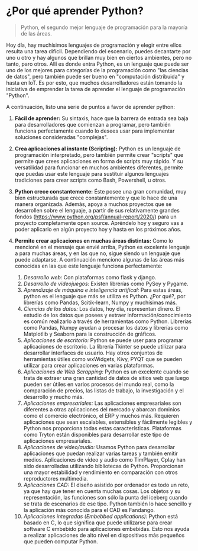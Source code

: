 # ¿Por qué aprender Python?

> Python, el segundo mejor lenguaje de programación para la mayoría de las áreas.

Hoy día, hay muchísimos lenguajes de programación y elegir entre ellos resulta una tarea difícil. Dependiendo del escenario, puedes decantarte por uno u otro y hay algunos que brillan muy bien en ciertos ambientes, pero no tanto, paro otros. Allí es donde entra Python, es un lenguaje que puede ser uno de los mejores para categorías de la programación como "las ciencias de datos", pero también puede ser bueno en "computación distribuida" y hasta en IoT. Es por esto, que muchos desarrolladores están tomando la iniciativa de emprender la tarea de aprender el lenguaje de programación "Python".

A continuación, listo una serie de puntos a favor de aprender python:
1. **Fácil de aprender:** Su sintaxis, hace que la barrera de entrada sea baja para desarrolladores que comienzan a programar, pero también funciona perfectamente cuando lo desees usar para implementar soluciones consideradas "complejas".
1. **Crea aplicaciones al instante (Scripting):** Python es un lenguaje de programación interpretado, pero también permite crear "scripts" que permite que crees aplicaciones en forma de scripts muy rápido. Y su versatilidad para funcionar en muchos ambientes diferentes, permite que puedas usar este lenguaje para sustituir algunos lenguajes tradiciones para crear scripts como Bash, Powershell, u otros.
1. **Python crece constantemente:** Éste posee una gran comunidad, muy bien estructurada que crece constantemente y que lo hace de una manera organizada. Además, apoya a muchos proyectos que se desarrollen sobre el lenguaje, a partir de sus relativamente grandes fondos (https://www.python.org/psf/annual-report/2020/) para un proyecto completamente open source. Apréndelo hoy y seguro vas a poder aplicarlo en algún proyecto hoy y hasta en los próximos años.
1. **Permite crear aplicaciones en muchas áreas distintas:** Como lo mencioné en el mensaje que envié arriba, Python es excelente lenguaje a para muchas áreas, y en las que no, sigue siendo un lenguaje que puede adaptarse. A continuación menciono algunas de las áreas más conocidas en las que este lenguaje funciona perfectamente:

    1. *Desarrollo web:* Con plataformas como flask y django.
    1. *Desarrollo de videojuegos:* Existen librerías como PySoy y Pygame.
    1. *Aprendizaje de máquina e inteligencia artifical:* Para estas áreas, python es el lenguaje que más se utiliza es Python. ¿Por qué?, por librerías como Pandas, Scitik-learn, Numpy y muchísimas más.
    1. *Ciencias de los datos:* Los datos, hoy día, representan dinero. El estudio de los datos que posees y extraer información/conocimiento es común realizarlo a través de herramientas como Python. Librerías como Pandas, Numpy ayudan a procesar los datos y librerías como Matplotlib y Seaborn para la construcción de gráficos.
    1. *Aplicaciones de escritorio:* Python se puede user para programar aplicaciones de escritorio. La librería Tkinter se puede utilizar para desarrollar interfaces de usuario. Hay otros conjuntos de herramientas útiles como wxWidgets, Kivy, PYQT que se pueden utilizar para crear aplicaciones en varias plataformas.
    1. *Aplicaciones de Web Scrapping:* Python es un excelente cuando se trata de extraer una gran cantidad de datos de sitios web que luego pueden ser útiles en varios procesos del mundo real, como la comparación de precios, las listas de trabajo, la investigación y el desarrollo y mucho más.
    1. *Aplicaciones empresariales:* Las aplicaciones empresariales son diferentes a otras aplicaciones del mercado y abarcan dominios como el comercio electrónico, el ERP y muchos más. Requieren aplicaciones que sean escalables, extensibles y fácilmente legibles y Python nos proporciona todas estas características. Plataformas como Tryton están disponibles para desarrollar este tipo de aplicaciones empresariales.
    1. *Aplicaciones de video/audio:* Usamos Python para desarrollar aplicaciones que puedan realizar varias tareas y también emitir medios. Aplicaciones de vídeo y audio como TimPlayer, Cplay han sido desarrolladas utilizando bibliotecas de Python. Proporcionan una mayor estabilidad y rendimiento en comparación con otros reproductores multimedia.
    1. *Aplicaciones CAD:* El diseño asistido por ordenador es todo un reto, ya que hay que tener en cuenta muchas cosas. Los objetos y su representación, las funciones son sólo la punta del iceberg cuando se trata de escenarios de ese tipo. Python también lo hace sencillo y la aplicación más conocida para el CAD es Fandango.
    1. *Aplicaciones integradas (Embebbed applications):* Python está basado en C, lo que significa que puede utilizarse para crear software C embebido para aplicaciones embebidas. Esto nos ayuda a realizar aplicaciones de alto nivel en dispositivos más pequeños que pueden computar Python.
